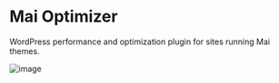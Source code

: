 # Mai Optimizer

WordPress performance and optimization plugin for sites running Mai themes.

![image](https://user-images.githubusercontent.com/24793388/82915187-04f6f300-9fa3-11ea-9898-6955328c7064.png)
